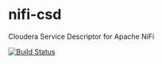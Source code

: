 # nifi-csd

Cloudera Service Descriptor for Apache NiFi

[![Build Status](https://travis-ci.org/nomr/nifi-csd.svg?branch=master)](https://travis-ci.org/nomr/nifi-csd)
